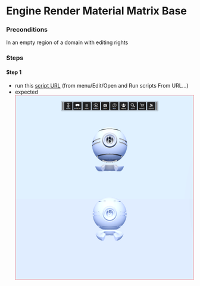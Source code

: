 # Engine Render Material Matrix Base

### Preconditions
In an empty region of a domain with editing rights
### Steps

#### Step 1
- run this [script URL](./base.js?raw=true) (from menu/Edit/Open and Run scripts From URL...)
- expected ![](./base.png)

 